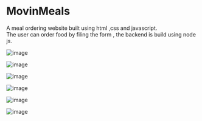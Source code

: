 # MovinMeals

A meal ordering website built using html ,css and javascript. <br>
The user can order food by filing the form , the backend is build using node js.

![image](https://user-images.githubusercontent.com/73299058/182669594-a5d97f9d-8f8d-4600-81a6-4af2aad2d690.png)

![image](https://user-images.githubusercontent.com/73299058/183127979-df76cf65-ac4c-4963-b13d-596e60c06e8e.png)

![image](https://user-images.githubusercontent.com/73299058/183128077-a5a4a3f9-330b-4c4c-b799-d9b19c99c229.png)

![image](https://user-images.githubusercontent.com/73299058/183128240-41bef3a6-6c56-429b-a0a3-062e20c1204e.png)

![image](https://user-images.githubusercontent.com/73299058/183128283-2c610ff1-185e-4d3f-88be-979a319361cb.png)

![image](https://user-images.githubusercontent.com/73299058/183128421-a00ad721-74aa-4e10-9486-218b291a1ae5.png)
